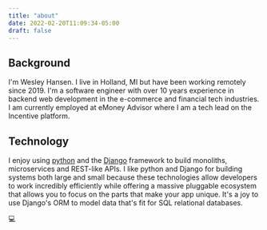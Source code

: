 ```yaml
---
title: "about"
date: 2022-02-20T11:09:34-05:00
draft: false
---
```


## Background

I'm Wesley Hansen. I live in Holland, MI but have been working remotely since
2019. I'm a software engineer with over 10 years experience in
backend web development in the e-commerce and financial tech industries. I am
currently employed at eMoney Advisor where I am a tech lead on the Incentive
platform.

## Technology

I enjoy using [python](https://www.python.org/) and the
[Django](https://www.djangoproject.com/) framework to build monoliths,
microservices and REST-like APIs. I like python and Django for
building systems both large and small because these technologies allow
developers to work incredibly efficiently while offering a massive pluggable
ecosystem that allows you to focus on the parts that make your app unique. It's
a joy to use Django's ORM to model data that's fit for SQL relational databases.

:computer:
